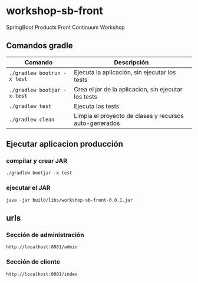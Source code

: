 # workshop-sb-front

SpringBoot Products Front Continuum Workshop

## Comandos gradle
                                                                          
| Comando | Descripción |
| ------- | ----------- |
| `./gradlew bootrun -x test` | Ejecuta la aplicación, sin ejecutar los tests |
| `./gradlew bootjar -x test` | Crea el jar de la aplicacion, sin ejecutar los tests |
| `./gradlew test` | Ejecuta los tests |
| `./gradlew clean` | Limpia el proyecto de clases y recursos auto-generados |

## Ejecutar aplicacion producción

### compilar y crear JAR
```
./gradlew bootjar -x test
```

### ejecutar el JAR
```
java -jar build/libs/workshop-sb-front-0.0.1.jar
```

## urls

### Sección de administración

    http://localhost:8081/admin

### Sección de cliente

    http://localhost:8081/index